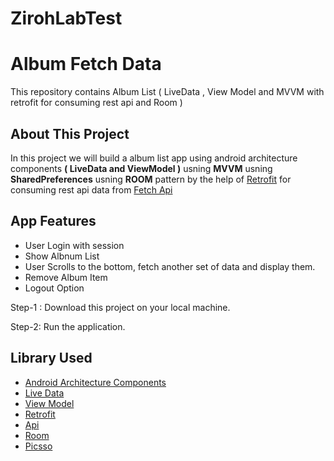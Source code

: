 # ZirohLabTest
# Album Fetch Data
This repository contains  Album List ( LiveData , View Model and MVVM with retrofit for consuming rest api and Room )

## About This Project

In this project we will build a album list  app using android architecture components <B>( LiveData and ViewModel )</B> usning <B>MVVM</B></B> usning <B>SharedPreferences</B></B> usning <B>ROOM</B> pattern by the help of [Retrofit](https://square.github.io/retrofit/) for consuming rest api data from 
[Fetch Api](https://jsonplaceholder.typicode.com/albums/$albumId%/photos)

## App Features
* User Login with session
* Show Albnum List
* User Scrolls to the bottom, fetch another set of data and display them.
* Remove Album Item
* Logout Option


Step-1 : Download this project on your local machine.

Step-2: Run the application.


## Library Used
* [Android Architecture Components](https://developer.android.com/topic/libraries/architecture/)
* [Live Data](https://developer.android.com/topic/libraries/architecture/livedata)
* [View Model](https://developer.android.com/topic/libraries/architecture/viewmodel)
* [Retrofit](https://square.github.io/retrofit2/)
* [Api](https://jsonplaceholder.typicode.com/albums/$albumId%/photos)
* [Room](https://developer.android.com/jetpack/androidx/releases/room)
* [Picsso](https://square.github.io/picasso/) 
